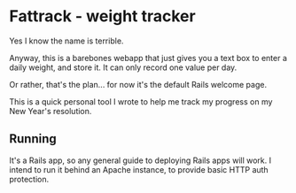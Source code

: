 # Fattrack - weight tracker

Yes I know the name is terrible.

Anyway, this is a barebones webapp that just gives you a text box to enter a
daily weight, and store it. It can only record one value per day.

Or rather, that's the plan... for now it's the default Rails welcome page.

This is a quick personal tool I wrote to help me track my progress on my New
Year's resolution.

## Running

It's a Rails app, so any general guide to deploying Rails apps will work.  I
intend to run it behind an Apache instance, to provide basic HTTP auth
protection.
